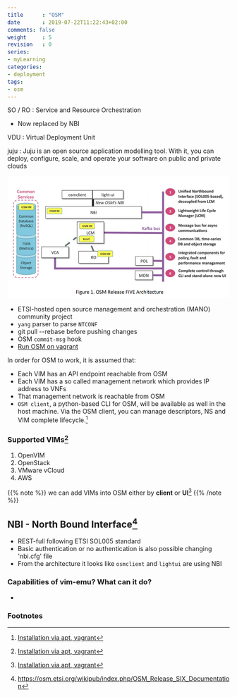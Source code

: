```yaml
---
title      : "OSM"
date       : 2019-07-22T11:22:43+02:00
comments: false
weight     : 5
revision   : 0
series:
- myLearning
categories:
- deployment
tags:
- osm
---
```


SO / RO
: Service and Resource Orchestration
* Now replaced by NBI

VDU
: Virtual Deployment Unit

juju
: Juju is an open source application modelling tool. With it, you can deploy, configure, scale, and operate your software on public and private clouds

![OSM Architecture](OSM-architecture.png)

* ETSI-hosted open source management and orchestration (MANO) community project
* `yang` parser to parse `NTCONF`
* git pull --rebase before pushing changes
* OSM `commit-msg` hook
* [Run OSM on vagrant](https://osm.etsi.org/wikipub/index.php/How_to_run_OSM_on_Vagrant)

In order for OSM to work, it is assumed that:

+ Each VIM has an API endpoint reachable from OSM
+ Each VIM has a so called management network which provides IP address to VNFs
+ That management network is reachable from OSM
+ `OSM client`, a python-based CLI for OSM, will be available as well in the host machine. Via the OSM client, you can manage descriptors, NS and VIM complete lifecycle.[^6]

### Supported VIMs[^6]

1. OpenVIM
2. OpenStack
3. VMware vCloud
4. AWS

{{% note %}}
we can add VIMs into OSM either by **client** or **UI**[^6]
{{% /note %}}

## NBI - North Bound Interface[^1]

* REST-full following ETSI SOL005 standard
* Basic authentication or no authentication is also possible changing 'nbi.cfg' file
* From the architecture it looks like `osmclient` and `lightui` are using NBI

### Capabilities of vim-emu? What can it do?

*

### Footnotes

[^1]: https://osm.etsi.org/wikipub/index.php/OSM_Release_SIX_Documentation
[^2]: [Pyang a NETCONF parser](https://github.com/mbj4668/pyang)
[^3]: [NETCONF RFC](https://tools.ietf.org/html/rfc6241)
[^4]: [Examples of hackerfest](https://osm.etsi.org/wikipub/index.php/Examples_from_OSM_Hackfests#Hackfest_material)
[^5]: [OSM source code](https://osm.etsi.org/gitweb/)
[^6]: [Installation via apt, vagrant](https://osm.etsi.org/wikipub/index.php/OSM_Release_SIX)
[^7]: [Day-0, day-n configuration](https://community.cisco.com/t5/nso-developer-hub-blogs/day-1-day-0-day-1-day-2-n-configurations/ba-p/3658255)
